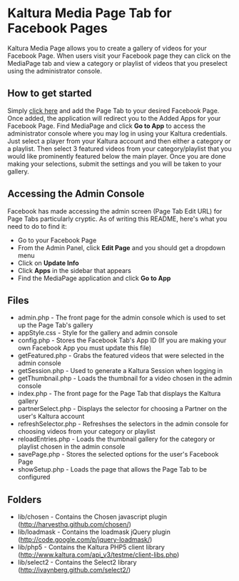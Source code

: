 Kaltura Media Page Tab for Facebook Pages
=====================================
Kaltura Media Page allows you to create a gallery of videos for your Facebook Page. When users visit your Facebook page they can click on the MediaPage tab and view a category or playlist of videos that you preselect using the administrator console.

How to get started
------------------
Simply <a href="https://www.facebook.com/dialog/pagetab?app_id=340820556008773&next=http://204.236.255.97/MediaPage/" target="_blank">click here</a> and add the Page Tab to your desired Facebook Page. Once added, the application will redirect you to the Added Apps for your Facebook Page. Find MediaPage and click __Go to App__ to access the administrator console where you may log in using your Kaltura credentials. Just select a player from your Kaltura account and then either a category or a playlist. Then select 3 featured videos from your category/playlist that you would like prominently featured below the main player. Once you are done making your selections, submit the settings and you will be taken to your gallery.

Accessing the Admin Console
---------------------------
Facebook has made accessing the admin screen (Page Tab Edit URL) for Page Tabs particularly cryptic. As of writing this README, here's what you need to do to find it:
* Go to your Facebook Page 
* From the Admin Panel, click __Edit Page__ and you should get a dropdown menu
* Click on __Update Info__
* Click __Apps__ in the sidebar that appears
* Find the MediaPage application and click __Go to App__

Files
-----

* admin.php - The front page for the admin console which is used to set up the Page Tab's gallery
* appStyle.css - Style for the gallery and admin console
* config.php - Stores the Facebook Tab's App ID (If you are making your own Facebook App you must update this file)
* getFeatured.php - Grabs the featured videos that were selected in the admin console
* getSession.php - Used to generate a Kaltura Session when logging in
* getThumbnail.php - Loads the thumbnail for a video chosen in the admin console
* index.php - The front page for the Page Tab that displays the Kaltura gallery
* partnerSelect.php - Displays the selector for choosing a Partner on the user's Kaltura account
* refreshSelector.php - Refreshses the selectors in the admin console for choosing videos from your category or playlist
* reloadEntries.php - Loads the thumbnail gallery for the category or playlist chosen in the admin console
* savePage.php - Stores the selected options for the user's Facebook Page
* showSetup.php - Loads the page that allows the Page Tab to be configured

Folders
-------

* lib/chosen - Contains the Chosen javascript plugin (http://harvesthq.github.com/chosen/)
* lib/loadmask - Contains the loadmask jQuery plugin (http://code.google.com/p/jquery-loadmask/)
* lib/php5 - Contains the Kaltura PHP5 client library (http://www.kaltura.com/api_v3/testme/client-libs.php)
* lib/select2 - Contains the Select2 library (http://ivaynberg.github.com/select2/)